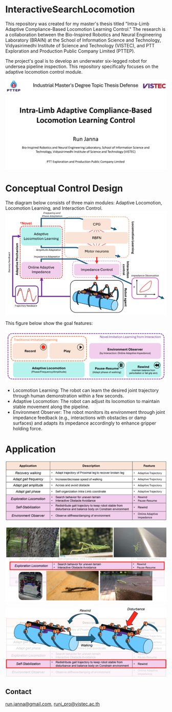 # InteractiveSearchLocomotion

This repository was created for my master's thesis titled "Intra-Limb Adaptive Compliance-Based Locomotion Learning Control." The research is a collaboration between the Bio-Inspired Robotics and Neural Engineering Laboratory (BRAIN) at the School of Information Science and Technology, Vidyasirimedhi Institute of Science and Technology (VISTEC), and PTT Exploration and Production Public Company Limited (PTTEP).

The project's goal is to develop an underwater six-legged robot for undersea pipeline inspection. This repository specifically focuses on the adaptive locomotion control module.

![alt text](/pic/cover.png)


# Conceptual Control Design
The diagram below consists of three main modules: Adaptive Locomotion, Locomotion Learning, and Interaction Control.
![alt text](/pic/conceptual_control.png)

This figure below show the goal features:

![alt text](/pic/conceptual_control_2.png)

- Locomotion Learning: The robot can learn the desired joint trajectory through human demonstration within a few seconds.
- Adaptive Locomotion: The robot can adjust its locomotion to maintain stable movement along the pipeline.
- Environment Observer: The robot monitors its environment through joint impedance feedback (e.g., interactions with obstacles or damp surfaces) and adapts its impedance accordingly to enhance gripper holding force.


# Application
![alt text](pic/application.png)

![alt text](pic/explore_loco.png)

![alt text](pic/self_stabilize.png)

## Contact
run.janna@gmail.com, runj_pro@vistec.ac.th